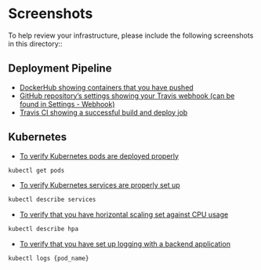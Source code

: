 # Screenshots
To help review your infrastructure, please include the following screenshots in this directory::

## Deployment Pipeline
* [DockerHub showing containers that you have pushed](https://github.com/rrprajiv/udagram-microservice/blob/main/screenshots/exhibit-1-dockerhub-images.jpg)
* [GitHub repository’s settings showing your Travis webhook (can be found in Settings - Webhook)](https://github.com/rrprajiv/udagram-microservice/blob/main/screenshots/exhibit-2b-travis-github-integration.jpg)
* [Travis CI showing a successful build and deploy job](https://github.com/rrprajiv/udagram-microservice/blob/main/screenshots/exhibit-2a-travis-build-history.jpg)

## Kubernetes
* [To verify Kubernetes pods are deployed properly](https://github.com/rrprajiv/udagram-microservice/blob/main/screenshots/exhibit-4-get-pods.jpg)
```bash
kubectl get pods
```
* [To verify Kubernetes services are properly set up](https://github.com/rrprajiv/udagram-microservice/blob/main/screenshots/exhibit-3-deployments.jpg)
```bash
kubectl describe services
```
* [To verify that you have horizontal scaling set against CPU usage](https://github.com/rrprajiv/udagram-microservice/blob/main/screenshots/exhibit-8-describe-hpa.jpg)
```bash
kubectl describe hpa
```
* [To verify that you have set up logging with a backend application](https://github.com/rrprajiv/udagram-microservice/blob/main/screenshots/exhibit-9-backend-logs.jpg)
```bash
kubectl logs {pod_name}
```
